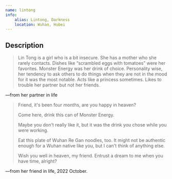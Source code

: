 ```yaml
---
name: lintong
info:
    alias: Lintong, Darkness
    location: Wuhan, Hubei
---
```


## Description

> Lin Tong is a girl who is a bit insecure.
> She has a mother who she rarely contacts.
> Dishes like “scrambled eggs with tomatoes” were her favorites.
> Monster Energy was her drink of choice.
> Personality wise,
> her tendency to ask others to do things when they are not in the mood for it was the most notable.
> Acts like a princess sometimes.
> Likes to trouble her partner but not her friends.

—from her partner in life

> Friend, it's been four months, are you happy in heaven?
>
> Come here, drink this can of Monster Energy.
>
> Maybe you don't really like it, but it was the drink you chose while you were working.
>
> Eat this plate of Wuhan Re Gan noodles, too.
> It might not be authentic enough for a Wuhan native like you, but I can't think of anything else.
>
> Wish you well in heaven, my friend.
> Entrust a dream to me when you have time, alright?

—from her friend in life, 2022 October.
